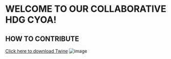 # WELCOME TO OUR COLLABORATIVE HDG CYOA!

## HOW TO CONTRIBUTE
[Click here to download Twine](https://www.google.com)
![image](https://github.com/Skad1a/HDGCYOA/assets/133877336/aff3989e-126b-4c2f-a203-a61b0a70f1b1)

